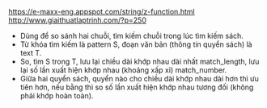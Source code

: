 https://e-maxx-eng.appspot.com/string/z-function.html
http://www.giaithuatlaptrinh.com/?p=250

+ Dùng để so sánh hai chuỗi, tìm kiếm chuỗi trong lúc tìm kiếm sách.
+ Từ khóa tìm kiếm là pattern S, đoạn văn bản (thông tin quyển sách) là text T.
+ So, tìm S trong T, lưu lại chiều dài khớp nhau dài nhất match_length, lưu lại số lần xuất hiện khớp nhau (khoảng xấp xỉ) match_number.
+ Giữa hai quyển sách, quyển nào cho chiều dài khớp nhau dài hơn thì ưu tiên hơn, nếu bằng thì so số lần xuất hiện khớp nhau tương đối (không phải khớp hoàn toàn).
